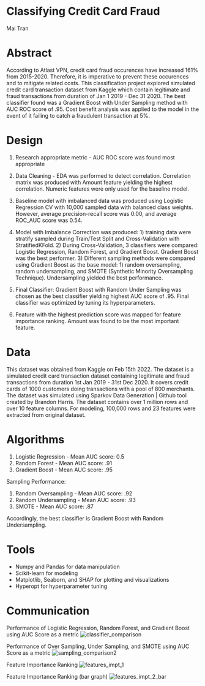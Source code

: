 # Classifying Credit Card Fraud
Mai Tran

# Abstract
According to Atlast VPN, credit card fraud occurences have increased 161% from 2015-2020. Therefore, it is imperative to prevent these occurences and to mitigate related costs. This classification project explored simulated credit card transaction dataset from Kaggle which contain legitimate and fraud transactions from duration of Jan 1 2019 - Dec 31 2020. The best classifier found was a Gradient Boost with Under Sampling method with AUC ROC score of .95. Cost benefit analysis was applied to the model in the event of it failing to catch a fraudulent transaction at 5%. 

# Design
1. Research appropriate metric - AUC ROC score was found most appropriate

2. Data Cleaning - EDA was performed to detect correlation. Correlation matrix was produced with Amount feature yielding the highest correlation. Numeric features were only used for the baseline model. 

3. Baseline model with imbalanced data was produced using Logistic Regression CV with 10,000 sampled data
with balanced class weights. However, average precision-recall score was 0.00, and average ROC_AUC score was 0.54.

4. Model with Imbalance Correction was produced: 1) training data were stratify sampled during Train/Test Split and Cross-Validation with StratifiedKFold. 2) During Cross-Validation, 3 classifiers were compared: Logistic Regression, Random Forest, and Gradient Boost. Gradient Boost was the best performer. 3) Different sampling methods were compared using Gradient Boost as the base model: 1) random oversampling, random undersampling, and SMOTE (Synthetic Minority Oversampling Technique). Undersampling yielded the best performance. 


5. Final Classifier: Gradient Boost with Random Under Sampling was chosen as the best classifier yielding highest AUC score of .95. Final classifier was optimized by tuning its hyperparameters. 


6. Feature with the highest prediction score was mapped for feature importance ranking. Amount was found to be the most important feature. 

# Data
This dataset was obtained from Kaggle on Feb 15th 2022. The dataset is a simulated credit card transaction dataset containing legitimate and fraud transactions from duration 1st Jan 2019 - 31st Dec 2020. It covers credit cards of 1000 customers doing transactions with a pool of 800 merchants. The dataset was simulated using Sparkov Data Generation | Github tool created by Brandon Harris. The dataset contains over 1 million rows and over 10 feature columns. For modeling, 100,000 rows and 23 features were extracted from original dataset. 

# Algorithms
1. Logistic Regression - Mean AUC score: 0.5
2. Random Forest - Mean AUC score: .91
3. Gradient Boost - Mean AUC score: .95

Sampling Performance:
1. Random Oversampling - Mean AUC score:  .92
2. Random Undersampling - Mean AUC score: .93
3. SMOTE - Mean AUC score: .87

Accordingly, the best classifier is Gradient Boost with Random Undersampling. 

# Tools
- Numpy and Pandas for data manipulation
- Scikit-learn for modeling
- Matplotlib, Seaborn, and SHAP for plotting and visualizations
- Hyperopt for hyperparameter tuning

# Communication
Performance of Logistic Regression, Random Forest, and Gradient Boost using AUC Score as a metric
![classifier_comparison](https://user-images.githubusercontent.com/67651332/155738713-11ae581e-34a9-46c8-9b8a-bf5569faee9a.png)

Performance of Over Sampling, Under Sampling, and SMOTE using AUC Score as a metric
![sampling_comparison2](https://user-images.githubusercontent.com/67651332/155738714-7defb67e-2cd4-4915-8807-bf0ab34a9a1e.png)

Feature Importance Ranking
![features_impt_1](https://user-images.githubusercontent.com/67651332/155738745-66cea4c2-62b6-4f89-8a4a-299045bab681.png)

Feature Importance Ranking (bar graph)
![features_impt_2_bar](https://user-images.githubusercontent.com/67651332/155738747-b0b9a14c-d709-406e-aee7-1e0322cfeda2.png)
